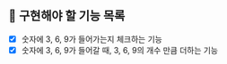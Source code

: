 ## 🚀 구현해야 할 기능 목록

+ [X] 숫자에 3, 6, 9가 들어가는지 체크하는 기능
+ [X] 숫자에 3, 6, 9가 들어갈 때, 3, 6, 9의 개수 만큼 더하는 기능
